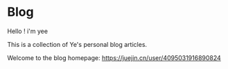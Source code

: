 <!--
 * @Description:
 * @Author: yeeChen
 * @Date: 2023-05-19 14:58:27
 * @LastEditTime: 2023-06-06 11:01:09
 * @LastEditors: yeeChen
-->

# Blog

Hello ! i'm yee

This is a collection of Ye's personal blog articles.

Welcome to the blog homepage: https://juejin.cn/user/4095031916890824
